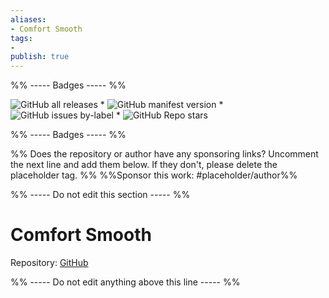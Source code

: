 ```yaml
---
aliases:
- Comfort Smooth
tags: 
- 
publish: true
---
```


%% ----- Badges ----- %%

![GitHub all releases](https://img.shields.io/github/downloads/sparklau/comfort-smooth/total?color=573E7A&logo=github&style=for-the-badge) * ![GitHub manifest version](https://img.shields.io/github/manifest-json/v/sparklau/comfort-smooth?color=573E7A&logo=github&style=for-the-badge) * ![GitHub issues by-label](https://img.shields.io/github/issues/sparklau/comfort-smooth/help%20wanted?color=573E7A&logo=github&style=for-the-badge) * ![GitHub Repo stars](https://img.shields.io/github/stars/sparklau/comfort-smooth?color=573E7A&logo=github&style=for-the-badge)

%% ----- Badges ----- %%

%% Does the repository or author have any sponsoring links? Uncomment the next line and add them below. If they don't, please delete the placeholder tag. %%
%%Sponsor this work: #placeholder/author%%

%% ----- Do not edit this section ----- %%

# Comfort Smooth

Repository: [GitHub](https://github.com/sparklau/comfort-smooth)



%% ----- Do not edit anything above this line ----- %% 
